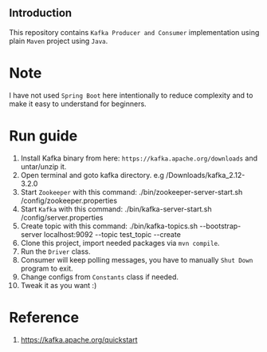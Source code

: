 ## Introduction
This repository contains `Kafka Producer and Consumer` implementation using plain `Maven` project using `Java`.

# Note
I have not used `Spring Boot` here intentionally to reduce complexity and to make it easy to understand for beginners.

# Run guide
1. Install Kafka binary from here: `https://kafka.apache.org/downloads` and untar/unzip it.
2. Open terminal and goto kafka directory. e.g /Downloads/kafka_2.12-3.2.0
3. Start `Zookeeper` with this command: ./bin/zookeeper-server-start.sh  /config/zookeeper.properties
4. Start `Kafka` with this command: ./bin/kafka-server-start.sh  /config/server.properties
5. Create topic with this command: ./bin/kafka-topics.sh --bootstrap-server localhost:9092 --topic test_topic --create
6. Clone this project, import needed packages via `mvn compile`.
7. Run the `Driver` class.
8. Consumer will keep polling messages, you have to manually `Shut Down` program to exit.
9. Change configs from `Constants` class if needed.
10. Tweak it as you want :)


# Reference

1. https://kafka.apache.org/quickstart
